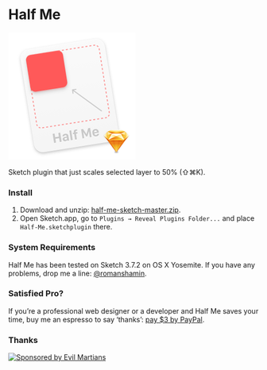 # Half Me

<img width="256" height="256" src="images/half-me-icon@2x.png" title="Half Me Icon">

Sketch plugin that just scales selected layer to 50% (⇧⌘K).

### Install

1. Download and unzip: [half-me-sketch-master.zip].
2. Open Sketch.app, go to `Plugins → Reveal Plugins Folder...` and place `Half-Me.sketchplugin` there.

[half-me-sketch-master.zip]: https://github.com/romashamin/half-me-sketch/archive/master.zip

### System Requirements

Half Me has been tested on Sketch 3.7.2 on OS X Yosemite. If you have any problems, drop me a line: [@romanshamin].

[@romanshamin]: https://twitter.com/romanshamin

### Satisfied Pro?

If you’re a professional web designer or a developer and Half Me saves your time, buy me an espresso to say ‘thanks’: [pay $3 by PayPal].

[pay $3 by PayPal]: https://www.paypal.me/romanshamin/3

### Thanks

<a href="https://evilmartians.com/?utm_source=compo">
<img src="https://evilmartians.com/badges/sponsored-by-evil-martians.svg" alt="Sponsored by Evil Martians" width="236" height="54"></a>
